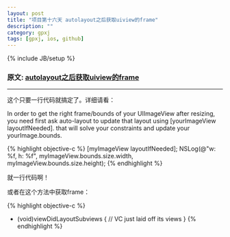 ```yaml
---
layout: post
title: "项目第十六天 autolayout之后获取uiview的frame"
description: ""
category: gpxj
tags: [gpxj, ios, github]
---
```

{% include JB/setup %}

### 原文: [autolayout之后获取uiview的frame](http://www.nikest.com/web/jswd/2015/0225/122190.html)
---

这个只要一行代码就搞定了。详细请看：

In order to get the right frame/bounds of your UIImageView after resizing, you need first ask auto-layout to update that layout using [yourImageView layoutIfNeeded]. that will solve your constraints and update your yourImage.bounds.

{% highlight objective-c %}
[myImageView layoutIfNeeded];
NSLog(@"w: %f, h: %f", myImageView.bounds.size.width, myImageView.bounds.size.height);
{% endhighlight %}

就一行代码啊！

或者在这个方法中获取frame：

{% highlight objective-c %}
- (void)viewDidLayoutSubviews {
	// VC just laid off its views
}
{% endhighlight %}
